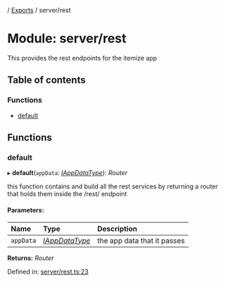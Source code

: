[](../README.md) / [Exports](../modules.md) / server/rest

# Module: server/rest

This provides the rest endpoints for the itemize app

## Table of contents

### Functions

- [default](server_rest.md#default)

## Functions

### default

▸ **default**(`appData`: [*IAppDataType*](../interfaces/server.iappdatatype.md)): *Router*

this function contains and build all the rest services
by returning a router that holds them inside the
/rest/ endpoint

#### Parameters:

Name | Type | Description |
:------ | :------ | :------ |
`appData` | [*IAppDataType*](../interfaces/server.iappdatatype.md) | the app data that it passes    |

**Returns:** *Router*

Defined in: [server/rest.ts:23](https://github.com/onzag/itemize/blob/55e63f2c/server/rest.ts#L23)
